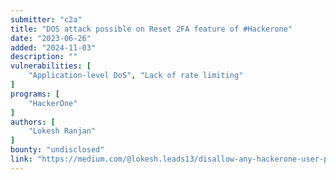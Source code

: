 ```yaml
---
submitter: "c2a"
title: "DOS attack possible on Reset 2FA feature of #Hackerone"
date: "2023-06-26"
added: "2024-11-03"
description: ""
vulnerabilities: [
    "Application-level DoS", "Lack of rate limiting"
]
programs: [
    "HackerOne"
]
authors: [
    "Lokesh Ranjan"
]
bounty: "undisclosed"
link: "https://medium.com/@lokesh.leads13/disallow-any-hackerone-user-permanent-access-to-his-her-own-hackerone-account-using-vulnerability-147ce9957692"
---
```




